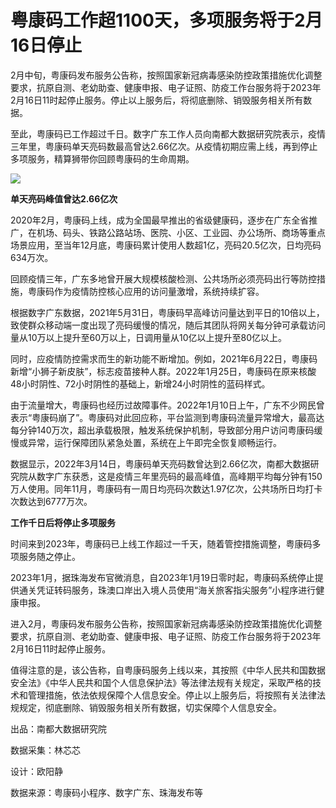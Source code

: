 # 粤康码工作超1100天，多项服务将于2月16日停止

2月中旬，粤康码发布服务公告称，按照国家新冠病毒感染防控政策措施优化调整要求，抗原自测、老幼助查、健康申报、电子证照、防疫工作台服务将于2023年2月16日11时起停止服务。停止以上服务后，将彻底删除、销毁服务相关所有数据。

至此，粤康码已工作超过千日。数字广东工作人员向南都大数据研究院表示，疫情三年里，粤康码单天亮码数最高曾达2.66亿次。从疫情初期应需上线，再到停止多项服务，精算狮带你回顾粤康码的生命周期。

![](https://inews.gtimg.com/newsapp_bt/0/15665142941/1000)

**单天亮码峰值曾达2.66亿次**

2020年2月，粤康码上线，成为全国最早推出的省级健康码，逐步在广东全省推广，在机场、码头、铁路公路站场、医院、小区、工业园、办公场所、商场等重点场景应用，至当年12月底，粤康码累计使用人数超1亿，亮码20.5亿次，日均亮码634万次。

回顾疫情三年，广东多地曾开展大规模核酸检测、公共场所必须亮码出行等防控措施，粤康码作为疫情防控核心应用的访问量激增，系统持续扩容。

根据数字广东数据，2021年5月31日，粤康码早高峰访问量达到平日的10倍以上，致使群众移动端一度出现了亮码缓慢的情况，随后其团队将网关每分钟可承载访问量从10万以上提升至60万以上，日调用量从10亿以上提升至80亿以上。

同时，应疫情防控需求而生的新功能不断增加。例如，2021年6月22日，粤康码新增“小狮子新皮肤”，标志疫苗接种人群。2022年1月25日，粤康码在原来核酸48小时阴性、72小时阴性的基础上，新增24小时阴性的蓝码样式。

由于流量增大，粤康码也经历过故障事件。2022年1月10日上午，广东不少网民曾表示“粤康码崩了”。粤康码对此回应称，平台监测到粤康码流量异常增大，最高达每分钟140万次，超出承载极限，触发系统保护机制，导致部分用户访问粤康码缓慢或异常，运行保障团队紧急处置，系统在上午即完全恢复顺畅运行。

数据显示，2022年3月14日，粤康码单天亮码数曾达到2.66亿次，南都大数据研究院从数字广东获悉，这是疫情三年里亮码的最高峰值，高峰期平均每分钟有150万人使用。同年11月，粤康码有一周日均亮码次数达1.97亿次，公共场所日均打卡次数达到6777万次。

**工作千日后将停止多项服务**

时间来到2023年，粤康码已上线工作超过一千天，随着管控措施调整，粤康码多项服务随之停止。

2023年1月，据珠海发布官微消息，自2023年1月19日零时起，粤康码系统停止提供通关凭证转码服务，珠澳口岸出入境人员使用“海关旅客指尖服务”小程序进行健康申报。

进入2月，粤康码发布服务公告称，按照国家新冠病毒感染防控政策措施优化调整要求，抗原自测、老幼助查、健康申报、电子证照、防疫工作台服务将于2023年2月16日11时起停止服务。

值得注意的是，该公告称，自粤康码服务上线以来，其按照《中华人民共和国数据安全法》《中华人民共和国个人信息保护法》等法律法规有关规定，采取严格的技术和管理措施，依法依规保障个人信息安全。停止以上服务后，将按照有关法律法规规定，彻底删除、销毁服务相关所有数据，切实保障个人信息安全。

出品：南都大数据研究院

数据采集：林芯芯

设计：欧阳静

数据来源：粤康码小程序、数字广东、珠海发布等


